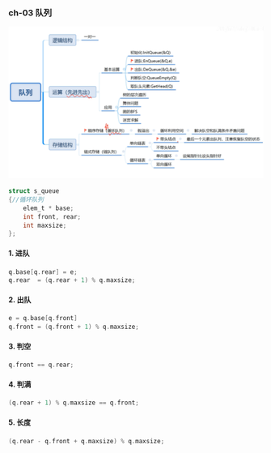 ### ch-03 队列
![](./image/mind/03%E9%98%9F%E5%88%97%E8%84%91%E5%9B%BE.png)
```c
struct s_queue
{//循环队列
    elem_t * base;
    int front, rear;
    int maxsize;
};
```

#### 1. 进队
```c
q.base[q.rear] = e;
q.rear  = (q.rear + 1) % q.maxsize;
```
#### 2. 出队
```c
e = q.base[q.front]
q.front = (q.front + 1) % q.maxsize;
```
#### 3. 判空
```c
q.front == q.rear;
```
#### 4. 判满
```c
(q.rear + 1) % q.maxsize == q.front;
```
#### 5. 长度
```c
(q.rear - q.front + q.maxsize) % q.maxsize;
```